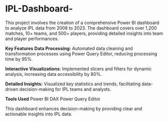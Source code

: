 # IPL-Dashboard-
This project involves the creation of a comprehensive Power BI dashboard to analyze IPL data from 2008 to 2023. The dashboard covers over 1,200 matches, 10+ teams, and 500+ players, providing detailed insights into team and player performances.

**Key Features**
**Data Processing:** Automated data cleaning and transformation processes using Power Query Editor, reducing processing time by 95%.

**Interactive Visualizations**: Implemented slicers and filters for dynamic analysis, increasing data accessibility by 80%.

**Detailed Insights:** Visualized key statistics and trends, facilitating data-driven decision-making for IPL teams and analysts.

**Tools Used**
Power BI
DAX
Power Query Editor

This dashboard enhances decision-making by providing clear and actionable insights into IPL data.


